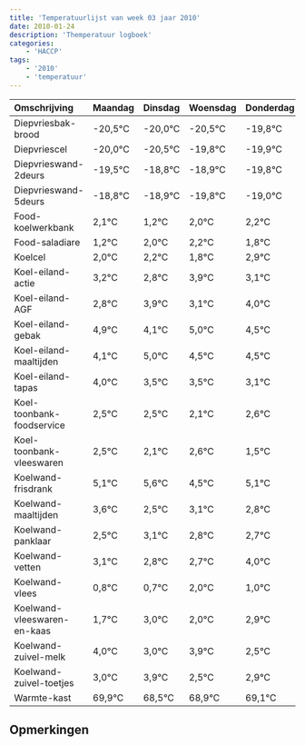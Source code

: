 ```yaml
---
title: 'Temperatuurlijst van week 03 jaar 2010'
date: 2010-01-24
description: 'Themperatuur logboek'
categories:
    - 'HACCP'
tags:
    - '2010'
    - 'temperatuur'
---
```

|Omschrijving|Maandag|Dinsdag|Woensdag|Donderdag|Vrijdag|Zaterdag|Zondag|
|:---|:---|:---|:---|:---|:---|:---|:---|
|Diepvriesbak-brood|-20,5°C|-20,0°C|-20,5°C|-19,8°C|-19,9°C|-20,8°C|-20,0°C|
|Diepvriescel|-20,0°C|-20,5°C|-19,8°C|-19,9°C|-20,8°C|-20,0°C|-19,8°C|
|Diepvrieswand-2deurs|-19,5°C|-18,8°C|-18,9°C|-19,8°C|-19,0°C|-18,8°C|-19,2°C|
|Diepvrieswand-5deurs|-18,8°C|-18,9°C|-19,8°C|-19,0°C|-18,8°C|-19,2°C|-18,1°C|
|Food-koelwerkbank|2,1°C|1,2°C|2,0°C|2,2°C|1,8°C|2,9°C|2,1°C|
|Food-saladiare|1,2°C|2,0°C|2,2°C|1,8°C|2,9°C|2,1°C|3,0°C|
|Koelcel|2,0°C|2,2°C|1,8°C|2,9°C|2,1°C|3,0°C|2,5°C|
|Koel-eiland-actie|3,2°C|2,8°C|3,9°C|3,1°C|4,0°C|3,5°C|3,5°C|
|Koel-eiland-AGF|2,8°C|3,9°C|3,1°C|4,0°C|3,5°C|3,5°C|3,1°C|
|Koel-eiland-gebak|4,9°C|4,1°C|5,0°C|4,5°C|4,5°C|4,1°C|4,6°C|
|Koel-eiland-maaltijden|4,1°C|5,0°C|4,5°C|4,5°C|4,1°C|4,6°C|3,5°C|
|Koel-eiland-tapas|4,0°C|3,5°C|3,5°C|3,1°C|3,6°C|2,5°C|3,1°C|
|Koel-toonbank-foodservice|2,5°C|2,5°C|2,1°C|2,6°C|1,5°C|2,1°C|1,8°C|
|Koel-toonbank-vleeswaren|2,5°C|2,1°C|2,6°C|1,5°C|2,1°C|1,8°C|1,7°C|
|Koelwand-frisdrank|5,1°C|5,6°C|4,5°C|5,1°C|4,8°C|4,7°C|6,0°C|
|Koelwand-maaltijden|3,6°C|2,5°C|3,1°C|2,8°C|2,7°C|4,0°C|3,0°C|
|Koelwand-panklaar|2,5°C|3,1°C|2,8°C|2,7°C|4,0°C|3,0°C|3,9°C|
|Koelwand-vetten|3,1°C|2,8°C|2,7°C|4,0°C|3,0°C|3,9°C|2,5°C|
|Koelwand-vlees|0,8°C|0,7°C|2,0°C|1,0°C|1,9°C|0,5°C|0,9°C|
|Koelwand-vleeswaren-en-kaas|1,7°C|3,0°C|2,0°C|2,9°C|1,5°C|1,9°C|2,1°C|
|Koelwand-zuivel-melk|4,0°C|3,0°C|3,9°C|2,5°C|2,9°C|3,1°C|3,1°C|
|Koelwand-zuivel-toetjes|3,0°C|3,9°C|2,5°C|2,9°C|3,1°C|3,1°C|2,9°C|
|Warmte-kast|69,9°C|68,5°C|68,9°C|69,1°C|69,1°C|68,9°C|68,5°C|

## Opmerkingen


